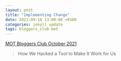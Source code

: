 ```yaml
---
layout: post
title: "Implementing Change"
date: 2021-09-16 13:00:00 +0100
categories: jekyll update
tags: bloggers_club mot
---
```

[MOT Bloggers Club October 2021](https://club.ministryoftesting.com/t/bloggers-club-october-2021-how-we-hacked-a-tool-to-make-it-work-for-us/53744)
>  How We Hacked a Tool to Make It Work for Us